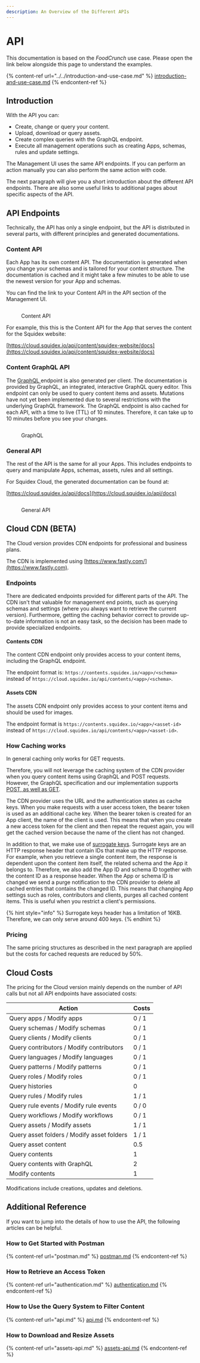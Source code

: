 ```yaml
---
description: An Overview of the Different APIs
---
```


# API

This documentation is based on the _FoodCrunch_ use case. Please open the link below alongside this page to understand the examples.

{% content-ref url="../../introduction-and-use-case.md" %}
[introduction-and-use-case.md](../../introduction-and-use-case.md)
{% endcontent-ref %}

## Introduction

With the API you can:

* Create, change or query your content.
* Upload, download or query assets.
* Create complex queries with the GraphQL endpoint.
* Execute all management operations such as creating Apps, schemas, rules and update settings.

The Management UI uses the same API endpoints. If you can perform an action manually you can also perform the same action with code.

The next paragraph will give you a short introduction about the different API endpoints. There are also some useful links to additional pages about specific aspects of the API.

## API Endpoints

Technically, the API has only a single endpoint, but the API is distributed in several parts, with different principles and generated documentations.

### Content API

Each App has its own content API. The documentation is generated when you change your schemas and is tailored for your content structure. The documentation is cached and it might take a few minutes to be able to use the newest version for your App and schemas.

You can find the link to your Content API in the API section of the Management UI.

<div align="left">

<figure><img src="../../../.gitbook/assets/2023-04-10_09-53.png" alt=""><figcaption><p>Content API</p></figcaption></figure>

</div>

For example, this this is the Content API for the App that serves the content for the Squidex website:

[https://cloud.squidex.io/api/content/squidex-website/docs](https://cloud.squidex.io/api/content/squidex-website/docs)

### Content GraphQL API

The [GraphQL ](https://graphql.org)endpoint is also generated per client. The documentation is provided by GraphQL, an integrated, interactive GraphQL query editor. This endpoint can only be used to query content items and assets. Mutations have not yet been implemented due to several restrictions with the underlying GraphQL framework. The GraphQL endpoint is also cached for each API, with a time to live (TTL) of 10 minutes. Therefore, it can take up to 10 minutes before you see your changes.

<div align="left">

<figure><img src="../../../.gitbook/assets/2023-04-10_09-57.png" alt=""><figcaption><p>GraphQL</p></figcaption></figure>

</div>

### General API

The rest of the API is the same for all your Apps. This includes endpoints to query and manipulate Apps, schemas, assets, rules and all settings.&#x20;

For Squidex Cloud, the generated documentation can be found at:

[https://cloud.squidex.io/api/docs](https://cloud.squidex.io/api/docs)

<div align="left">

<figure><img src="../../../.gitbook/assets/2023-04-10_09-59.png" alt=""><figcaption><p>General API</p></figcaption></figure>

</div>

## Cloud CDN (BETA)

The Cloud version provides CDN endpoints for professional and business plans.

The CDN is implemented using [https://www.fastly.com/](https://www.fastly.com).

### Endpoints

There are dedicated endpoints provided for different parts of the API. The CDN isn't that valuable for management end points, such as querying schemas and settings (where you always want to retrieve the current version).  Furthermore, getting the caching behavior correct to provide up-to-date information  is not an easy task, so the decision has been made to provide specialized endpoints.

#### Contents CDN

The content CDN endpoint only provides access to your content items, including the GraphQL endpoint.

The endpoint format is: `https://contents.squidex.io/<app>/<schema>` instead of `https://cloud.squidex.io/api/contents/<app>/<schema>`.

#### Assets CDN

The assets CDN endpoint only provides access to your content items and should be used for images.

The endpoint format is `https://contents.squidex.io/<app>/<asset-id>` instead of `https://cloud.squidex.io/api/contents/<app>/<asset-id>`.

### How Caching works

In general caching only works for GET requests.

Therefore, you will not leverage the caching system of the CDN provider when you query content items using GraphQL and POST requests. However, the GraphQL specification and our implementation supports [POST, as well as GET](https://graphql.org/learn/serving-over-http/#http-methods-headers-and-body).

The CDN provider uses the URL and the authentication states as cache keys. When you make requests with a user access token, the bearer token is used as an additional cache key. When the bearer token is created for an App client, the name of the client is used. This means that when you create a new access token for the client and then repeat the request again, you will get the cached version because the name of the client has not changed.

In addition to that, we make use of [surrogate keys](https://docs.fastly.com/en/guides/purging-api-cache-with-surrogate-keys). Surrogate keys are an HTTP response header that contain IDs that make up the HTTP response. For example, when you retrieve a single content item, the response is dependent upon the content item itself, the related schema and the App it belongs to. Therefore, we also add the App ID and schema ID together with the content ID as a response header. When the App or schema ID is changed we send a purge notification to the CDN provider to delete all cached entries that contains the changed ID. This means that changing App settings such as roles, contributors and clients, purges all cached content items. This is useful when you restrict a client's permissions.

{% hint style="info" %}
Surrogate keys header has a limitation of 16KB. Therefore, we can only serve around 400 keys.
{% endhint %}

### Pricing

The same pricing structures as described in the next paragraph are applied but the costs for cached requests are reduced by 50%.

## Cloud Costs

The pricing for the Cloud version mainly depends on the number of API calls but not all API endpoints have associated costs:

| Action                                     | Costs |
| ------------------------------------------ | ----- |
| Query apps / Modify apps                   | 0 / 1 |
| Query schemas / Modify schemas             | 0 / 1 |
| Query clients / Modify clients             | 0 / 1 |
| Query contributors / Modify contributors   | 0 / 1 |
| Query languages / Modify languages         | 0 / 1 |
| Query patterns / Modify patterns           | 0 / 1 |
| Query roles / Modify roles                 | 0 / 1 |
| Query histories                            | 0     |
| Query rules / Modify rules                 | 1 / 1 |
| Query rule events / Modify rule events     | 0 / 0 |
| Query workflows / Modify workflows         | 0 / 1 |
| Query assets / Modify assets               | 1 / 1 |
| Query asset folders / Modify asset folders | 1 / 1 |
| Query asset content                        | 0.5   |
| Query contents                             | 1     |
| Query contents with GraphQL                | 2     |
| Modify contents                            | 1     |

Modifications include creations, updates and deletions.

## Additional Reference

If you want to jump into the details of how to use the API, the following articles can be helpful.

### How to Get Started with Postman

{% content-ref url="postman.md" %}
[postman.md](postman.md)
{% endcontent-ref %}

### How to Retrieve an Access Token

{% content-ref url="authentication.md" %}
[authentication.md](authentication.md)
{% endcontent-ref %}

### How to Use the Query System to Filter Content

{% content-ref url="api.md" %}
[api.md](api.md)
{% endcontent-ref %}

### How to Download and Resize Assets

{% content-ref url="assets-api.md" %}
[assets-api.md](assets-api.md)
{% endcontent-ref %}

##
